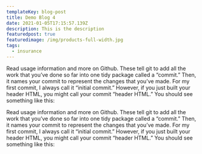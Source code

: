 ```yaml
---
templateKey: blog-post
title: Demo Blog 4
date: 2021-01-05T17:15:57.139Z
description: This is the description
featuredpost: true
featuredimage: /img/products-full-width.jpg
tags:
  - insurance
---
```

Read usage information and more on Github. These tell git to add all the work that you’ve done so far into one tidy package called a “commit.” Then, it names your commit to represent the changes that you’ve made. For my first commit, I always call it “initial commit.” However, if you just built your header HTML, you might call your commit “header HTML.” You should see something like this:



Read usage information and more on Github. These tell git to add all the work that you’ve done so far into one tidy package called a “commit.” Then, it names your commit to represent the changes that you’ve made. For my first commit, I always call it “initial commit.” However, if you just built your header HTML, you might call your commit “header HTML.” You should see something like this: